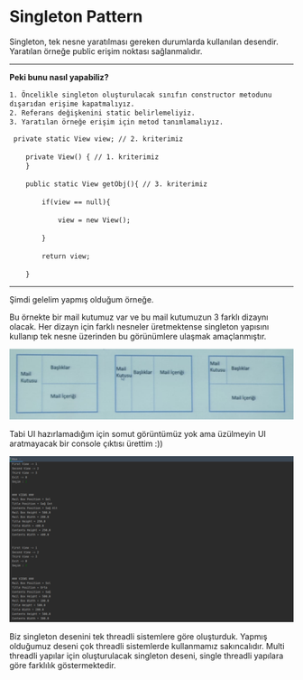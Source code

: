 # Singleton Pattern

<p>Singleton, tek nesne yaratılması gereken durumlarda kullanılan desendir.
Yaratılan örneğe public erişim noktası sağlanmalıdır.</p>

---

**<p>Peki bunu nasıl yapabiliz?</p>**
    
    1. Öncelikle singleton oluşturulacak sınıfın constructor metodunu dışarıdan erişime kapatmalıyız.
    2. Referans değişkenini static belirlemeliyiz.
    3. Yaratılan örneğe erişim için metod tanımlamalıyız.
    
```
 private static View view; // 2. kriterimiz

    private View() { // 1. kriterimiz
    }

    public static View getObj(){ // 3. kriterimiz

        if(view == null){

            view = new View();

        }

        return view;

    }
```
 
 ---

<p>Şimdi gelelim yapmış olduğum örneğe.</p>
<p>Bu örnekte bir mail kutumuz var ve bu mail kutumuzun 3 farklı dizaynı olacak.
Her dizayn için farklı nesneler üretmektense singleton yapısını kullanıp tek nesne üzerinden
bu görünümlere ulaşmak amaçlanmıştır.</p>


![resim](https://github.com/FrtSkr/Design-Patterns/blob/main/Singleton/MailBox/SS/ss.png)


<p>Tabi UI hazırlamadığım için somut görüntümüz yok ama üzülmeyin UI aratmayacak bir console çıktısı ürettim :))</p>

![resim](https://github.com/FrtSkr/Design-Patterns/blob/main/Singleton/MailBox/SS/ss1.png)

<p>Biz singleton desenini tek threadli sistemlere göre oluşturduk. Yapmış olduğumuz deseni çok threadli 
sistemlerde kullanmamız sakıncalıdır. Multi threadli yapılar için oluşturulacak singleton deseni, single threadli yapılara göre
farklılık göstermektedir.
</p>



